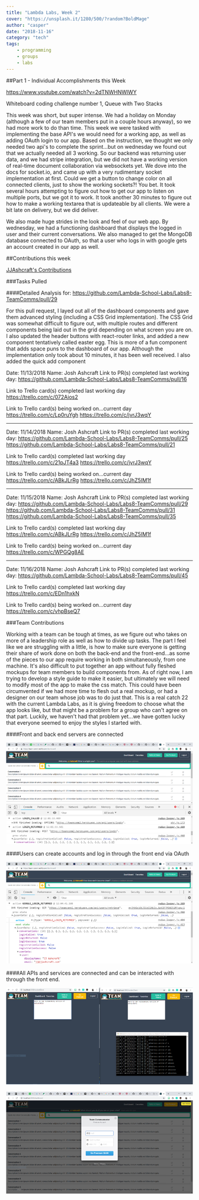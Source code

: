 ```yaml
---
title: "Lambda Labs, Week 2"
cover: "https://unsplash.it/1280/500/?random?BoldMage"
author: "casper"
date: "2018-11-16"
category: "tech"
tags:
    - programming
    - groups
    - labs
---
```


##Part 1 - Individual Accomplishments this Week

https://www.youtube.com/watch?v=2dTNWHNWlWY

Whiteboard coding challenge number 1, Queue with Two Stacks

This week was short, but super intense. We had a holiday on Monday (although a few of our team members put in a couple hours anyway), so we had more work to do than time. This week we were tasked with implementing the base API's we would need for a working app, as well as adding OAuth login to our app. Based on the instruction, we thought we only needed two api's to complete the sprint...but on wednesday we found out that we actually needed all 3 working. So our backend was returning user data, and we had stripe integration, but we did not have a working version of real-time document collaboration via websockets yet. We dove into the docs for socket.io, and came up with a very rudimentary socket implementation at first. Could we get a button to change color on all connected clients, just to show the working sockets?! You bet. It took several hours attempting to figure out how to get our app to listen on multiple ports, but we got it to work. It took another 30 minutes to figure out how to make a working textarea that is updateable by all clients. We were a bit late on delivery, but we did deliver.

We also made huge strides in the look and feel of our web app. By wednesday, we had a functioning dashboard that displays the logged in user and their current conversations. We also managed to get the MongoDB database connected to OAuth, so that a user who logs in with google gets an account created in our app as well.

##Contributions this week

<a href="https://github.com/Lambda-School-Labs/Labs8-TeamComms/graphs/contributors"> JJAshcraft's Contributions</a>

###Tasks Pulled

####Detailed Analysis
for: https://github.com/Lambda-School-Labs/Labs8-TeamComms/pull/29

For this pull request, I layed out all of the dashboard components and gave them advanced styling (including a CSS Grid implementation).
The CSS Grid was somewhat difficult to figure out, with multiple routes and different components being laid out in the grid depending on what screen you are on. I also updated the header buttons with react-router links, and added a new component tentatively called easter egg. This is more of a fun component that adds space puns to the dashboard of our app. Although the implementation only took about 10 minutes, it has been well received. I also added the quick add component

Date:
11/13/2018
Name:
Josh Ashcraft
Link to PR(s) completed last working day:
https://github.com/Lambda-School-Labs/Labs8-TeamComms/pull/16

Link to Trello card(s) completed last working day
https://trello.com/c/072Aios2

Link to Trello card(s) being worked on...current day
https://trello.com/c/Lp0ruYgh
https://trello.com/c/jvrJ3wqY

---

Date:
11/14/2018
Name:
Josh Ashcraft
Link to PR(s) completed last working day:
https://github.com/Lambda-School-Labs/Labs8-TeamComms/pull/25
https://github.com/Lambda-School-Labs/Labs8-TeamComms/pull/21

Link to Trello card(s) completed last working day
https://trello.com/c/21pJT4a3
https://trello.com/c/jvrJ3wqY

Link to Trello card(s) being worked on...current day
https://trello.com/c/ABkJLrRg
https://trello.com/c/JhZ5IM1f

---

Date:
11/15/2018
Name:
Josh Ashcraft
Link to PR(s) completed last working day:
https://github.com/Lambda-School-Labs/Labs8-TeamComms/pull/29
https://github.com/Lambda-School-Labs/Labs8-TeamComms/pull/31
https://github.com/Lambda-School-Labs/Labs8-TeamComms/pull/35

Link to Trello card(s) completed last working day
https://trello.com/c/ABkJLrRg
https://trello.com/c/JhZ5IM1f

Link to Trello card(s) being worked on...current day
https://trello.com/c/WPGQg8AE

---

Date:
11/16/2018
Name:
Josh Ashcraft
Link to PR(s) completed last working day:
https://github.com/Lambda-School-Labs/Labs8-TeamComms/pull/45

Link to Trello card(s) completed last working day
https://trello.com/c/EDn1hxkN

Link to Trello card(s) being worked on...current day
https://trello.com/c/vhpBseQ7

###Team Contributions

Working with a team can be tough at times, as we figure out who takes on more of a leadership role as well as how to divide up tasks. The part I feel like we are struggling with a little, is how to make sure everyone is getting their share of work done on both the back-end and the front-end...as some of the pieces to our app require working in both simultaneously, from one machine. It's also difficult to put together an app without fully fleshed mockups for team members to build components from. As of right now, I am trying to develop a style guide to make it easier, but ultimately we will need to modify most of the app to make the css match. This could have been circumvented if we had more time to flesh out a real mockup, or had a designer on our team whose job was to do just that. This is a real catch 22 with the current Lambda Labs, as it is giving freedom to choose what the app looks like, but that might be a problem for a group who can't agree on that part. Luckily, we haven't had that problem yet...we have gotten lucky that everyone seemed to enjoy the styles I started with.

####Front and back end servers are connected

<img src="./week2-1.PNG">

####Users can create accounts and log in through the front end via OAuth

<img src="./week2-2.PNG">

####All APIs and services are connected and can be interacted with through the front end.

<img src="./week2-3.PNG">
<br/>
<br/>
<img src="./week2-4.PNG">
